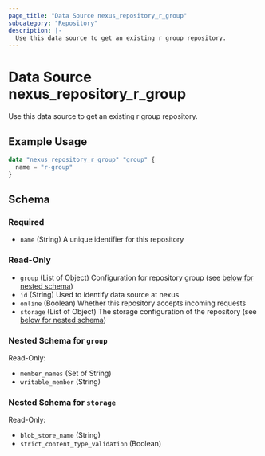 ```yaml
---
page_title: "Data Source nexus_repository_r_group"
subcategory: "Repository"
description: |-
  Use this data source to get an existing r group repository.
---
```

# Data Source nexus_repository_r_group
Use this data source to get an existing r group repository.
## Example Usage
```terraform
data "nexus_repository_r_group" "group" {
  name = "r-group"
}
```
<!-- schema generated by tfplugindocs -->
## Schema

### Required

- `name` (String) A unique identifier for this repository

### Read-Only

- `group` (List of Object) Configuration for repository group (see [below for nested schema](#nestedatt--group))
- `id` (String) Used to identify data source at nexus
- `online` (Boolean) Whether this repository accepts incoming requests
- `storage` (List of Object) The storage configuration of the repository (see [below for nested schema](#nestedatt--storage))

<a id="nestedatt--group"></a>
### Nested Schema for `group`

Read-Only:

- `member_names` (Set of String)
- `writable_member` (String)


<a id="nestedatt--storage"></a>
### Nested Schema for `storage`

Read-Only:

- `blob_store_name` (String)
- `strict_content_type_validation` (Boolean)
